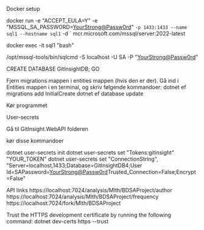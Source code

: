 Docker setup

docker run -e "ACCEPT_EULA=Y" -e "MSSQL_SA_PASSWORD=<YourStrong@Passw0rd>" `
   -p 1433:1433 --name sql1 --hostname sql1 `
   -d `
   mcr.microsoft.com/mssql/server:2022-latest

docker exec -it sql1 "bash"

/opt/mssql-tools/bin/sqlcmd -S localhost -U SA -P "<YourStrong@Passw0rd>"

CREATE DATABASE GitInsightDB;
GO

Fjern migrations mappen i entities mappen (hvis den er der).
Gå ind i Entities mappen i en terminal, og skriv følgende kommandoer:
dotnet ef migrations add InitialCreate
dotnet ef database update

Kør programmet

User-secrets

Gå til GitInsight.WebAPI folderen

kør disse kommandoer

dotnet user-secrets init
dotnet user-secrets set "Tokens:gitinsight" "YOUR_TOKEN"
dotnet user-secrets set "ConnectionString", "Server=localhost,1433;Database=GitInsightDB4;User Id=SAPassword=<YourStrong@Passw0rd>Trusted_Connection=False;Encrypt=False"


API links
https://localhost:7024/analysis/Mlth/BDSAProject/author
https://localhost:7024/analysis/Mlth/BDSAProject/frequency
https://localhost:7024/fork/Mlth/BDSAProject

Trust the HTTPS development certificate by running the following command:
dotnet dev-certs https --trust
